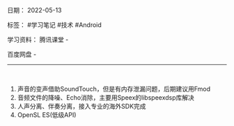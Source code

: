 日期： 2022-05-13

标签： #学习笔记 #技术 #Android 

学习资料： 
腾讯课堂 - 

百度网盘 - 

---
<br>

1. 声音的变声借助SoundTouch，但是有内存泄漏问题，后期建议用Fmod
2. 音频文件的降噪、Echo消除，主要用Speex的libspeexdsp库解决
3. 人声分离、伴奏分离，接入专业的海外SDK完成
4. OpenSL ES(低级API)